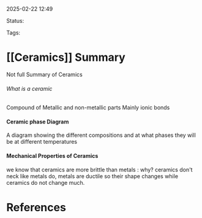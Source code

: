 2025-02-22 12:49

Status:

Tags:

# [[Ceramics]] Summary

Not full Summary of Ceramics

###### What is a ceramic 
Compound of Metallic and non-metallic parts
Mainly ionic bonds

#### Ceramic phase Diagram
A diagram showing the different compositions and at what phases they will be at different temperatures

#### Mechanical Properties of Ceramics

we know that ceramics are more brittle than metals : why?
ceramics don't neck like metals do, metals are ductile so their shape changes while ceramics do not change much.



# References

